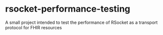 # rsocket-performance-testing
A small project intended to test the performance of RSocket as a transport protocol for FHIR resources
